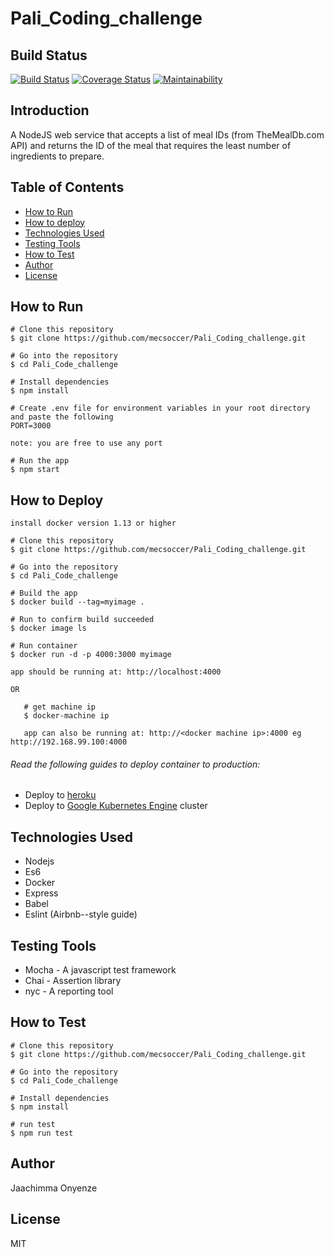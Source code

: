 # Pali_Coding_challenge
## Build Status
[![Build Status](https://travis-ci.org/mecsoccer/Pali_Coding_challenge.svg?branch=master)](https://travis-ci.org/mecsoccer/Pali_Coding_challenge)
[![Coverage Status](https://coveralls.io/repos/github/mecsoccer/Pali_Coding_challenge/badge.svg?branch=master)](https://coveralls.io/github/mecsoccer/Pali_Coding_challenge?branch=master)
[![Maintainability](https://api.codeclimate.com/v1/badges/539787a85c16df803d3f/maintainability)](https://codeclimate.com/github/mecsoccer/Pali_Coding_challenge/maintainability)

## Introduction
A NodeJS web service that accepts a list of meal IDs (from TheMealDb.com API) and returns the ID of the meal that requires the least number of ingredients to prepare.

## Table of Contents
* [How to Run](#how-to-run)
* [How to deploy](#how-to-deploy)
* [Technologies Used](#technologies-used)
* [Testing Tools](#testing-tools)
* [How to Test](#how-to-test)
* [Author](#author)
* [License](#license)

## How to Run
```
# Clone this repository
$ git clone https://github.com/mecsoccer/Pali_Coding_challenge.git

# Go into the repository
$ cd Pali_Code_challenge

# Install dependencies
$ npm install

# Create .env file for environment variables in your root directory and paste the following
PORT=3000

note: you are free to use any port

# Run the app
$ npm start
```

## How to Deploy
```
install docker version 1.13 or higher

# Clone this repository
$ git clone https://github.com/mecsoccer/Pali_Coding_challenge.git

# Go into the repository
$ cd Pali_Code_challenge

# Build the app
$ docker build --tag=myimage .

# Run to confirm build succeeded
$ docker image ls

# Run container
$ docker run -d -p 4000:3000 myimage

app should be running at: http://localhost:4000

OR

   # get machine ip
   $ docker-machine ip

   app can also be running at: http://<docker machine ip>:4000 eg http://192.168.99.100:4000
```
###### Read the following guides to deploy container to production:
* Deploy to [heroku](https://devcenter.heroku.com/categories/deploying-with-docker)
* Deploy to [Google Kubernetes Engine](https://cloud.google.com/kubernetes-engine/docs/tutorials/hello-app) cluster


## Technologies Used
* Nodejs
* Es6
* Docker
* Express
* Babel
* Eslint (Airbnb--style guide)

## Testing Tools
* Mocha - A javascript test framework
* Chai - Assertion library
* nyc - A reporting tool

## How to Test
```
# Clone this repository
$ git clone https://github.com/mecsoccer/Pali_Coding_challenge.git

# Go into the repository
$ cd Pali_Code_challenge

# Install dependencies
$ npm install

# run test
$ npm run test
```

## Author
Jaachimma Onyenze

## License
MIT
